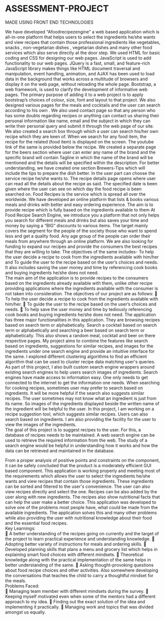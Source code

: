# ASSESSMENT-PROJECT
MADE USING FRONT END TECHNOLOGIES


We have developed “Afoodrecipezengine” a web based application which is all-in-one platform that helps users to select the ingredients he/she wants and view recipes that contain those professional ingredients like vegetables, snacks , non-vegetarian dishes , vegetarian dishes and many other food services which also serve directly at the door step. We used HTML for basic coding and CSS for designing our web pages. JavaScript is used to add functionality to our web pages. JQuery is a fast, small, and feature-rich JavaScript library makes things like HTML document traversal and manipulation, event handling, animation, and AJAX has been used to load data in the background that works across a multitude of browsers and display it on the web page, without reloading the whole page. Bootstrap, a web framework, is used to clarify the development of informative web pages. The primary purpose of adding it to a web project is to apply bootstrap’s choices of colour, size, font and layout to that project. We also designed various pages for the meals and cocktails and the user can search according to his own . We also used contact page so that any person who has some doubts regarding recipes or anything can contact us sharing their personal information like name, email and the subject in which they can write their personal query and submit it through the web page of our site. We also created a search box through which a user can search his/her own recipe which they are keen of. When we search for any food item, the recipe for the related (food item) is displayed on the screen. The youtube link of the same is provided below the recipe. We created a separate page for the beers section where user can enter any name of the brand and the specific brand will contain Tagline in which the name of the brand will be mentioned and the details will be specified within the description. For better understanding, we have created one section Brewers-Tips which will include the tips to prepare the dish better. In the user part can choose the service recipe he/she wants to. The recipe details page opens where user can read all the details about the recipe as said. The specified date is been given where the user can see on which day the food recipe is been searched on.
      Food Recipes is the service which is spread all over the worldwide. We have developed an online platform that lists & books various meals and drinks with better and easy ordering experience. The aim is to provide recipe which is fully based on the ingredients available to them   At Food Recipe Search Engine, we introduce you a platform that not only helps you search for different meals and drinks but also saves your time and money by saying a “BIG” discounts to various items.  The target mainly covers the segment for the people of the society those who want to spend less and get a quality food. Any age group of the people can order their meals from anywhere through an online platform.  We are also looking for funding to expand our recipes and provide the consumers the best recipes that they are willing to take.  The objectives of the same includes- To help the user decide a recipe to cook from the ingredients available with him/her and To guide the user to the recipe based on the user’s choices and needs.   It also includes saving the user money and time by referencing cook books and buying ingredients he/she does not need.   
      The main aim of the application is to provide recipes to the consumers based on the ingredients already available with them, unlike other recipe providing applications where the ingredients available with the consumer is not taken into consideration. The objectives of our project are as follows:   To help the user decide a recipe to cook from the ingredients available with him/her.   To guide the user to the recipe based on the user’s choices and needs.   To help save the user money and time by tediously referencing cook books and buying ingredients he/she does not need. 
      The application has three major functionalities in this application. They are browsing recipes based on search term or alphabetically. Search a cocktail based on search term or  alphabetically and searching a beer based on search term or  alphabetically. This also shows a random meal, cocktail and beer on there respective pages. My project aims to combine the features like search based on ingredients, suggestions for similar recipes, and images for the ingredients under one search engine and provide an intuitive interface for the same. I explored different clustering algorithms to find an efficient algorithm that can be used to cluster recipe data matching user's queries. As part of this project, I also built custom search engine wrappers around existing search engines to help users search images of ingredients. Search engines have made access to information easy. One only needs to get connected to the internet to get the information one needs. When searching for cooking recipes, sometimes user may prefer to search based on ingredients. It will be more helpful if the search also suggests similar recipes. The user sometimes may not know what an ingredient is just from its name. So images of the ingredients displayed beside the written name of the ingredient will be helpful to the user. In this project, I am working on a recipe suggestion tool, which suggests similar recipes. Users can also search based on ingredients. I am also providing the facility for the user to view the images of the ingredients.  
The goal of this project is to suggest recipes to the user. For this, a database of recipes needs to be maintained. A web search engine can be used to retrieve the required information from the web. The study of a search engine would be helpful in understanding how it works and how the data can be retrieved and maintained in the database.   

From a proper analysis of positive points and constraints on the component, it can be safely concluded that the product is a moderately efficient GUI based component. This application is working properly and meeting most of the requirements which allows the user to select the ingredients he/she wants and view recipes that contain those ingredients. These ingredients can be sorted and filtered to the user's convenience. The user can also view recipes directly and select the one. Recipes can be also added by the user along with new ingredients. The recipes also show nutritional facts that can help the user make a better choice. This application was developed to solve one of the problems most people have, what could be made from the available ingredients. The application solves this and many other problems while also providing the user with nutritional knowledge about their food and the essential food recipes.  
Key Learnings:   
 A better understanding of the recipes going on currently and the target of the project to learn practical experience and understanding knowledge.  Adopting better variety of instructions for meals and ordering skills.  Developed planning skills that plans a menu and grocery list which helps in explaining smart food choices with different mindsets.  Theoretical knowledge along with the practical implementation of the same helps in better understanding of the same.  Asking thought-provoking questions about food recipe choices and other activities. Also somewhere developing the conversations that teaches the child to carry a thoughtful mindset for the meals.  
Problems Faced:  
 Managing team member with different mindsets during the survey.  Keeping myself motivated even when some of the mentors had a different approach to my idea.  Finding out the exact solution of the idea and implementing it practically.  Managing work and topics that was divided amongst us equally. 
